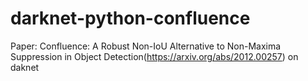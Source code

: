 # darknet-python-confluence
Paper: Confluence: A Robust Non-IoU Alternative to Non-Maxima Suppression in Object Detection(https://arxiv.org/abs/2012.00257) on daknet
